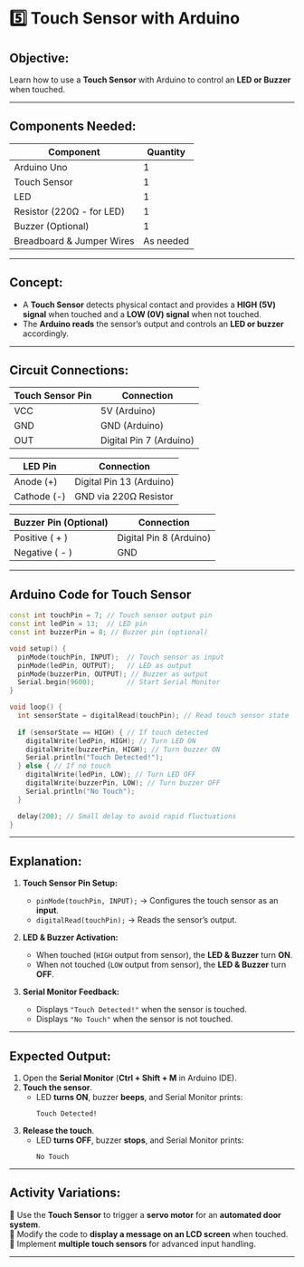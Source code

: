 # **5️⃣ Touch Sensor with Arduino**
## **Objective:**  
Learn how to use a **Touch Sensor** with Arduino to control an **LED or Buzzer** when touched.

---

## **Components Needed:**  
| **Component** | **Quantity** |
|-------------|-------------|
| Arduino Uno | 1 |
| Touch Sensor | 1 |
| LED | 1 |
| Resistor (220Ω - for LED) | 1 |
| Buzzer (Optional) | 1 |
| Breadboard & Jumper Wires | As needed |

---

## **Concept:**
- A **Touch Sensor** detects physical contact and provides a **HIGH (5V) signal** when touched and a **LOW (0V) signal** when not touched.
- The **Arduino reads** the sensor’s output and controls an **LED or buzzer** accordingly.

---

## **Circuit Connections:**
| **Touch Sensor Pin** | **Connection** |
|----------------------|---------------|
| VCC | 5V (Arduino) |
| GND | GND (Arduino) |
| OUT | Digital Pin 7 (Arduino) |

| **LED Pin** | **Connection** |
|------------|---------------|
| Anode (+) | Digital Pin 13 (Arduino) |
| Cathode (-) | GND via 220Ω Resistor |

| **Buzzer Pin (Optional)** | **Connection** |
|------------------------|---------------|
| Positive ( + ) | Digital Pin 8 (Arduino) |
| Negative ( - ) | GND |

---

## **Arduino Code for Touch Sensor**
```cpp
const int touchPin = 7; // Touch sensor output pin
const int ledPin = 13;  // LED pin
const int buzzerPin = 8; // Buzzer pin (optional)

void setup() {
  pinMode(touchPin, INPUT);  // Touch sensor as input
  pinMode(ledPin, OUTPUT);   // LED as output
  pinMode(buzzerPin, OUTPUT); // Buzzer as output
  Serial.begin(9600);        // Start Serial Monitor
}

void loop() {
  int sensorState = digitalRead(touchPin); // Read touch sensor state
  
  if (sensorState == HIGH) { // If touch detected
    digitalWrite(ledPin, HIGH); // Turn LED ON
    digitalWrite(buzzerPin, HIGH); // Turn buzzer ON
    Serial.println("Touch Detected!");
  } else { // If no touch
    digitalWrite(ledPin, LOW); // Turn LED OFF
    digitalWrite(buzzerPin, LOW); // Turn buzzer OFF
    Serial.println("No Touch");
  }

  delay(200); // Small delay to avoid rapid fluctuations
}
```

---

## **Explanation:**
1. **Touch Sensor Pin Setup:**  
   - `pinMode(touchPin, INPUT);` → Configures the touch sensor as an **input**.
   - `digitalRead(touchPin);` → Reads the sensor’s output.

2. **LED & Buzzer Activation:**  
   - When touched (`HIGH` output from sensor), the **LED & Buzzer** turn **ON**.
   - When not touched (`LOW` output from sensor), the **LED & Buzzer** turn **OFF**.

3. **Serial Monitor Feedback:**  
   - Displays `"Touch Detected!"` when the sensor is touched.
   - Displays `"No Touch"` when the sensor is not touched.

---

## **Expected Output:**
1. Open the **Serial Monitor** (**Ctrl + Shift + M** in Arduino IDE).
2. **Touch the sensor**.
   - LED **turns ON**, buzzer **beeps**, and Serial Monitor prints:
     ```
     Touch Detected!
     ```
3. **Release the touch**.
   - LED **turns OFF**, buzzer **stops**, and Serial Monitor prints:
     ```
     No Touch
     ```

---

## **Activity Variations:**
🔹 Use the **Touch Sensor** to trigger a **servo motor** for an **automated door system**.  
🔹 Modify the code to **display a message on an LCD screen** when touched.  
🔹 Implement **multiple touch sensors** for advanced input handling.

---